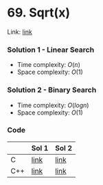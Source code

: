# 69. Sqrt(x)
Link: [link](https://leetcode.com/problems/sqrtx/)

### Solution 1 - Linear Search
* Time complexity: $O(n)$
* Space complexity: $O(1)$

### Solution 2 - Binary Search
* Time complexity: $O(log n)$
* Space complexity: $O(1)$

### Code
||Sol 1|Sol 2|
|-|-|-|
|C|[link](./sol_1/main.c)|[link](./sol_2/main.c)|
|C++|[link](./sol_1/main.cpp)|[link](./sol_2/main.cpp)|